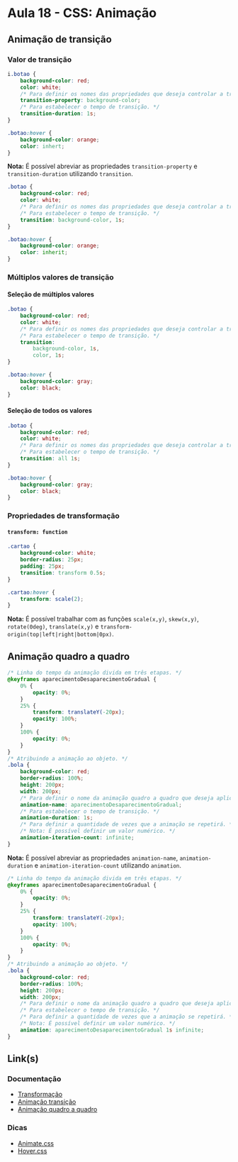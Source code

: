 # Aula 18 - CSS: Animação

## Animação de transição

### Valor de transição 

```css
i.botao {
    background-color: red;
    color: white;
    /* Para definir os nomes das propriedades que deseja controlar a transição. */
    transition-property: background-color;
    /* Para estabelecer o tempo de transição. */
    transition-duration: 1s;
}

.botao:hover {
    background-color: orange;
    color: inhert;
}
```

**Nota:** É possível abreviar as propriedades `transition-property` e `transition-duration` utilizando `transition`.

```css
.botao {
    background-color: red;
    color: white;
    /* Para definir os nomes das propriedades que deseja controlar a transição. */
    /* Para estabelecer o tempo de transição. */
    transition: background-color, 1s;
}

.botao:hover {
    background-color: orange;
    color: inherit;
}
```

### Múltiplos valores de transição 

#### Seleção de múltiplos valores

```css
.botao {
    background-color: red;
    color: white;
    /* Para definir os nomes das propriedades que deseja controlar a transição. */
    /* Para estabelecer o tempo de transição. */
    transition: 
        background-color, 1s,
        color, 1s;
}

.botao:hover {
    background-color: gray;
    color: black;
}
```

#### Seleção de todos os valores

```css
.botao {
    background-color: red;
    color: white;
    /* Para definir os nomes das propriedades que deseja controlar a transição. */
    /* Para estabelecer o tempo de transição. */
    transition: all 1s;
}

.botao:hover {
    background-color: gray;
    color: black;
}
```

### Propriedades de transformação

#### `transform: function`

```css
.cartao {
    background-color: white;
    border-radius: 25px;
    padding: 25px;
    transition: transform 0.5s;
}

.cartao:hover {
    transform: scale(2);
}
```

**Nota:** É possível trabalhar com as funções `scale(x,y)`, `skew(x,y)`, `rotate(0deg)`, `translate(x,y)` e `transform-origin(top|left|right|bottom|0px)`.

## Animação quadro a quadro

```css
/* Linha do tempo da animação divida em três etapas. */
@keyframes aparecimentoDesaparecimentoGradual {
    0% { 
        opacity: 0%; 
    }
    25% {
        transform: translateY(-20px);
        opacity: 100%;
    }
    100% {
        opacity: 0%;
    }
}
/* Atribuindo a animação ao objeto. */
.bola {
    background-color: red;
    border-radius: 100%;
    height: 200px;
    width: 200px;
    /* Para definir o nome da animação quadro a quadro que deseja aplicar */
    animation-name: aparecimentoDesaparecimentoGradual;
    /* Para estabelecer o tempo de transição. */
    animation-duration: 1s;
    /* Para definir a quantidade de vezes que a animação se repetirá. */
    /* Nota: É possível definir um valor numérico. */
    animation-iteration-count: infinite;
}
```

**Nota:** É possível abreviar as propriedades `animation-name`, `animation-duration` e `animation-iteration-count` utilizando `animation`.

```css
/* Linha do tempo da animação divida em três etapas. */
@keyframes aparecimentoDesaparecimentoGradual {
    0% { 
        opacity: 0%; 
    }
    25% {
        transform: translateY(-20px);
        opacity: 100%;
    }
    100% {
        opacity: 0%;
    }
}
/* Atribuindo a animação ao objeto. */
.bola {
    background-color: red;
    border-radius: 100%;
    height: 200px;
    width: 200px;
    /* Para definir o nome da animação quadro a quadro que deseja aplicar */
    /* Para estabelecer o tempo de transição. */
    /* Para definir a quantidade de vezes que a animação se repetirá. */
    /* Nota: É possível definir um valor numérico. */
    animation: aparecimentoDesaparecimentoGradual 1s infinite;
}
```

## Link(s)

### Documentação

- [Transformação](https://developer.mozilla.org/pt-BR/docs/Web/CSS/transform)
- [Animação transição](https://developer.mozilla.org/pt-BR/docs/Web/CSS/CSS_Transitions/Using_CSS_transitions)
- [Animação quadro a quadro](https://developer.mozilla.org/pt-BR/docs/Web/CSS/@keyframes)

### Dicas

- [Animate.css](https://animate.style/)
- [Hover.css](https://ianlunn.github.io/Hover/)

